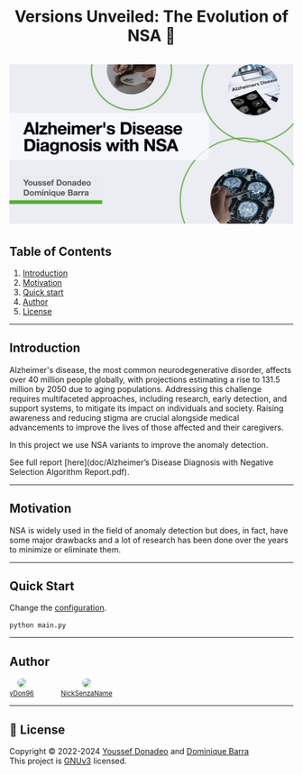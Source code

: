 <h1 align="center">
    Versions Unveiled: The Evolution of NSA 🚀
    <br />
    <br />
    <img src="resources/Banner.png" alt="Banner">
</h1>


## Table of Contents

1. [Introduction](#introduction)
2. [Motivation](#motivation)
3. [Quick start](#quick-start)
4. [Author](#author)
5. [License](#license)
---
## Introduction

Alzheimer's disease, the most common neurodegenerative disorder, affects over 40 million people globally, with projections estimating a rise to 131.5 million by 2050 due to aging populations. Addressing this challenge requires multifaceted approaches, including research, early detection, and support systems, to mitigate its impact on individuals and society. Raising awareness and reducing stigma are crucial alongside medical advancements to improve the lives of those affected and their caregivers.

In this project we use NSA variants to improve the anomaly detection.

See full report [here](doc/Alzheimer’s Disease Diagnosis with Negative Selection Algorithm Report.pdf).

---
## Motivation


NSA is widely used in the field of anomaly detection but does, in fact, have some major drawbacks and
a lot of research has been done over the years to minimize or eliminate them.

---
## Quick Start

Change the [configuration](config/config.yml).

```commandline
python main.py
```

---
## Author
<div style="display: flex; gap: 3rem; align-items: center;">
    <div style="display: flex; flex-direction: column;  align-items: center;">
        <a href="https://github.com/yDon96" style="margin-bottom: -1rem">
            <img src="https://github.com/yDon96.png" width="60px;" style="border-radius: 50%"/>
        </a>
        <br />
        <sub>
            <a href="https://github.com/yDon96" style="text-align: center">
                yDon96
            </a>
        </sub>
    </div>
    <div style="display: flex; flex-direction: column; align-items: center;">
        <a href="https://github.com/NickSenzaName" style="margin-bottom: -1rem">
            <img src="https://github.com/NickSenzaName.png" width="60px;" style="border-radius: 50%"/>
        </a>
        <br />
        <sub>
            <a href="https://github.com/NickSenzaName" style="text-align: center">
                NickSenzaName
            </a>
        </sub>
    </div>
</div>

---
## 📝 License

Copyright © 2022-2024 [Youssef Donadeo](https://github.com/yDon96) and [Dominique Barra](https://github.com/NickSenzaName) <br/>
This project is [GNUv3]() licensed.
